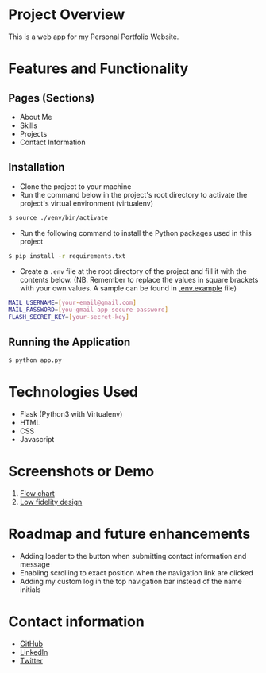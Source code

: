 # Project Overview
This is a web app for my Personal Portfolio Website.

# Features and Functionality
## Pages (Sections)
- About Me
- Skills 
- Projects
- Contact Information

## Installation
- Clone the project to your machine
- Run the command below in the project's root directory to activate the project's virtual environment (virtualenv)
```bash
$ source ./venv/bin/activate
```
- Run the following command to install the Python packages used in this project 
```bash
$ pip install -r requirements.txt
```
- Create a `.env` file at the root directory of the project and fill it with the contents below. (NB. Remember to replace the values in square brackets with your own values. A sample can be found in [.env.example](.env.example) file)
```bash
MAIL_USERNAME=[your-email@gmail.com]
MAIL_PASSWORD=[you-gmail-app-secure-password]
FLASH_SECRET_KEY=[your-secret-key]
```
## Running the Application
```bash
$ python app.py
```

# Technologies Used
- Flask (Python3 with Virtualenv)
- HTML
- CSS
- Javascript

# Screenshots or Demo
1. [Flow chart](./my_personal_portfolio_flow_chart.png)
2. [Low fidelity design](./my_personal_portfolio_low_fidelity_design.png)

# Roadmap and future enhancements
- Adding loader to the button when submitting contact information and message
- Enabling scrolling to exact position when the navigation link are clicked
- Adding my custom log in the top navigation bar instead of the name initials 

# Contact information
- <a href="https://github.com/AdongoJr2" target="_blank">GitHub</a>
- <a href="https://linkedin.com/in/moses-adongo-754b201b8" target="_blank">LinkedIn</a>
- <a href="https://twitter.com/mosesadongo23" target="_blank">Twitter</a>
